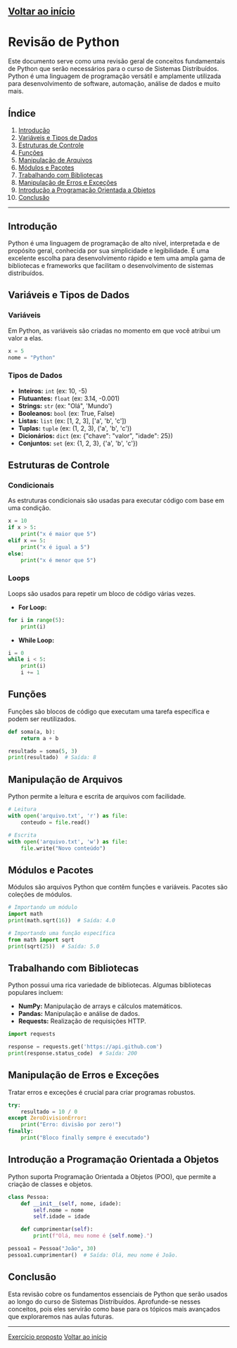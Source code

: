 
[Voltar ao início](../../README.md)
---
# Revisão de Python

Este documento serve como uma revisão geral de conceitos fundamentais de Python que serão necessários para o curso de Sistemas Distribuídos. Python é uma linguagem de programação versátil e amplamente utilizada para desenvolvimento de software, automação, análise de dados e muito mais.

## Índice

1. [Introdução](#introdução)
2. [Variáveis e Tipos de Dados](#variáveis-e-tipos-de-dados)
3. [Estruturas de Controle](#estruturas-de-controle)
4. [Funções](#funções)
5. [Manipulação de Arquivos](#manipulação-de-arquivos)
6. [Módulos e Pacotes](#módulos-e-pacotes)
7. [Trabalhando com Bibliotecas](#trabalhando-com-bibliotecas)
8. [Manipulação de Erros e Exceções](#manipulação-de-erros-e-exceções)
9. [Introdução a Programação Orientada a Objetos](#introdução-a-programação-orientada-a-objetos)
10. [Conclusão](#conclusão)

---

## Introdução

Python é uma linguagem de programação de alto nível, interpretada e de propósito geral, conhecida por sua simplicidade e legibilidade. É uma excelente escolha para desenvolvimento rápido e tem uma ampla gama de bibliotecas e frameworks que facilitam o desenvolvimento de sistemas distribuídos.

## Variáveis e Tipos de Dados

### Variáveis
Em Python, as variáveis são criadas no momento em que você atribui um valor a elas.

```python
x = 5
nome = "Python"
```

### Tipos de Dados
- **Inteiros:** `int` (ex: 10, -5)
- **Flutuantes:** `float` (ex: 3.14, -0.001)
- **Strings:** `str` (ex: "Olá", 'Mundo')
- **Booleanos:** `bool` (ex: True, False)
- **Listas:** `list` (ex: [1, 2, 3], ['a', 'b', 'c'])
- **Tuplas:** `tuple` (ex: (1, 2, 3), ('a', 'b', 'c'))
- **Dicionários:** `dict` (ex: {"chave": "valor", "idade": 25})
- **Conjuntos:** `set` (ex: {1, 2, 3}, {'a', 'b', 'c'})

## Estruturas de Controle

### Condicionais
As estruturas condicionais são usadas para executar código com base em uma condição.

```python
x = 10
if x > 5:
    print("x é maior que 5")
elif x == 5:
    print("x é igual a 5")
else:
    print("x é menor que 5")
```

### Loops
Loops são usados para repetir um bloco de código várias vezes.

- **For Loop:**

```python
for i in range(5):
    print(i)
```

- **While Loop:**

```python
i = 0
while i < 5:
    print(i)
    i += 1
```

## Funções

Funções são blocos de código que executam uma tarefa específica e podem ser reutilizados.

```python
def soma(a, b):
    return a + b

resultado = soma(5, 3)
print(resultado)  # Saída: 8
```

## Manipulação de Arquivos

Python permite a leitura e escrita de arquivos com facilidade.

```python
# Leitura
with open('arquivo.txt', 'r') as file:
    conteudo = file.read()

# Escrita
with open('arquivo.txt', 'w') as file:
    file.write("Novo conteúdo")
```

## Módulos e Pacotes

Módulos são arquivos Python que contêm funções e variáveis. Pacotes são coleções de módulos.

```python
# Importando um módulo
import math
print(math.sqrt(16))  # Saída: 4.0

# Importando uma função específica
from math import sqrt
print(sqrt(25))  # Saída: 5.0
```

## Trabalhando com Bibliotecas

Python possui uma rica variedade de bibliotecas. Algumas bibliotecas populares incluem:

- **NumPy:** Manipulação de arrays e cálculos matemáticos.
- **Pandas:** Manipulação e análise de dados.
- **Requests:** Realização de requisições HTTP.

```python
import requests

response = requests.get('https://api.github.com')
print(response.status_code)  # Saída: 200
```

## Manipulação de Erros e Exceções

Tratar erros e exceções é crucial para criar programas robustos.

```python
try:
    resultado = 10 / 0
except ZeroDivisionError:
    print("Erro: divisão por zero!")
finally:
    print("Bloco finally sempre é executado")
```

## Introdução a Programação Orientada a Objetos

Python suporta Programação Orientada a Objetos (POO), que permite a criação de classes e objetos.

```python
class Pessoa:
    def __init__(self, nome, idade):
        self.nome = nome
        self.idade = idade

    def cumprimentar(self):
        print(f"Olá, meu nome é {self.nome}.")

pessoa1 = Pessoa("João", 30)
pessoa1.cumprimentar()  # Saída: Olá, meu nome é João.
```

## Conclusão

Esta revisão cobre os fundamentos essenciais de Python que serão usados ao longo do curso de Sistemas Distribuídos. Aprofunde-se nesses conceitos, pois eles servirão como base para os tópicos mais avançados que exploraremos nas aulas futuras.

---
[Exercício proposto](./aulas/pratica-1/exercicio_pratica-1.md)
[Voltar ao início](../../README.md)